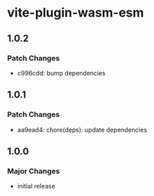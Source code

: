 # vite-plugin-wasm-esm

## 1.0.2

### Patch Changes

- c996cdd: bump dependencies

## 1.0.1

### Patch Changes

- aa9ead4: chore(deps): update dependencies

## 1.0.0

### Major Changes

- initial release
